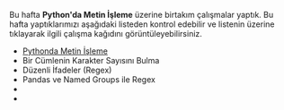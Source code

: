 <p>Bu hafta <b>Python'da Metin İşleme</b> üzerine birtakım çalışmalar yaptık. Bu hafta yaptıklarımızı aşağıdaki listeden kontrol edebilir ve listenin üzerine tıklayarak ilgili çalışma kağıdını görüntüleyebilirsiniz.</p>

<ul>
  
<li><a href="https://github.com/melikeoguz/Metin-Madenciligi-Calisma-Kagitlari/blob/master/pages/Python'da%20Metin%20İşleme.ipynb">Pythonda Metin İşleme</a>
    <li>Bir Cümlenin Karakter Sayısını Bulma</li>
</li> 


<li>Düzenli İfadeler (Regex)</li>  
<li>Pandas ve Named Groups ile Regex</li>  
<li></li>  
<li></li>  
  
</ul>

